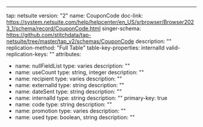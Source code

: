 ---
tap: netsuite
version: "2"
name: CouponCode
doc-link: https://system.netsuite.com/help/helpcenter/en_US/srbrowser/Browser2023_1/schema/record/CouponCode.html
singer-schema: https://github.com/stitchdata/tap-netsuite/tree/master/tap_v2/schemas/CouponCode
description: ""
replication-method: "Full Table"
table-key-properties: internalId
valid-replication-keys: ""
attributes:
- name: nullFieldList
  type: varies
  description: ""
- name: useCount
  type: string, integer
  description: ""
- name: recipient
  type: varies
  description: ""
- name: externalId
  type: string
  description: ""
- name: dateSent
  type: string
  description: ""
- name: internalId
  type: string
  description: ""
  primary-key: true
- name: code
  type: string
  description: ""
- name: promotion
  type: varies
  description: ""
- name: used
  type: boolean, string
  description: ""
